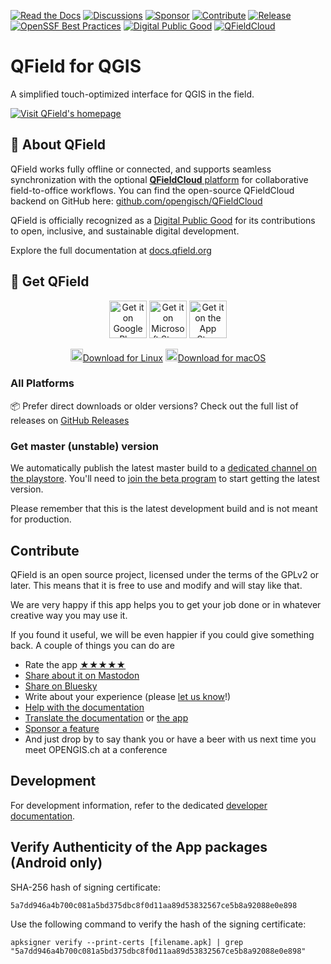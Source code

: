 [![Read the Docs](https://img.shields.io/badge/Read-the%20Docs-green.svg)](https://docs.qfield.org/)
[![Discussions](https://img.shields.io/github/discussions/opengisch/qfield?label=Discussions)](https://github.com/opengisch/QField/discussions)
[![Sponsor](https://img.shields.io/static/v1?label=Support&message=%E2%9D%A4)](https://github.com/sponsors/opengisch)
[![Contribute](https://img.shields.io/static/v1?label=Contribute&message=💪)](#contribute)
[![Release](https://img.shields.io/github/release/opengisch/QField.svg?label=Release)](https://github.com/opengisch/QField/releases)
[![OpenSSF Best Practices](https://www.bestpractices.dev/projects/8392/badge)](https://www.bestpractices.dev/projects/8392)
[![Digital Public Good](https://img.shields.io/badge/Digital%20Public%20Good-verified-brightgreen)](https://www.digitalpublicgoods.net/r/qfield)
[![QFieldCloud](https://img.shields.io/badge/QFieldCloud-GitHub-blue)](https://github.com/opengisch/QFieldCloud)

# QField for QGIS

A simplified touch-optimized interface for QGIS in the field.

[![Visit QField's homepage](https://github.com/user-attachments/assets/88771ae0-3701-4cf4-8d8c-cd295c0831b1)](https://qfield.org)

## 🧭 About QField

QField works fully offline or connected, and supports seamless synchronization with the optional [**QFieldCloud** platform](https://qfield.cloud) for collaborative field-to-office workflows.
You can find the open-source QFieldCloud backend on GitHub here: [github.com/opengisch/QFieldCloud](https://github.com/opengisch/QFieldCloud)

QField is officially recognized as a [Digital Public Good](https://digitalpublicgoods.net/r/qfield) for its contributions to open, inclusive, and sustainable digital development.

Explore the full documentation at [docs.qfield.org](https://docs.qfield.org/)

## 📲 Get QField
<p align="center">
  <a href="https://play.google.com/store/apps/details?id=ch.opengis.qfield"><img src="https://qfield.org/images/play_store.png" alt="Get it on Google Play" height="60"/></a>
  <a href="https://apps.microsoft.com/detail/xp99h3bcx4bw7f"><img src="https://qfield.org/images/download_windows.png" alt="Get it on Microsoft Store" height="60"/></a>
  <a href="https://apps.apple.com/app/qfield-for-qgis/id1531726814"><img src="https://qfield.org/images/app_store.png" alt="Get it on the App Store" height="60"/></a>
</p>
<p align="center">
  <a href="https://qfield.org/get_latest?platform=linux"><img src="https://cdn.jsdelivr.net/gh/devicons/devicon/icons/linux/linux-original.svg" alt="Linux" width="20"/>Download for Linux</a>
  <a href="https://qfield.org/get_latest?platform=macos"><img src="https://cdn.jsdelivr.net/gh/devicons/devicon/icons/apple/apple-original.svg" alt="macOS" width="20"/>Download for macOS</a>
</p>

### All Platforms
📦 Prefer direct downloads or older versions?  Check out the full list of releases on [GitHub Releases](https://github.com/opengisch/QField/releases)

### Get master (unstable) version

We automatically publish the latest master build to a [dedicated channel on the playstore](https://play.google.com/store/apps/details?id=ch.opengis.qfield_dev). You'll need to [join the beta program](https://play.google.com/apps/testing/ch.opengis.qfield_dev) to start getting the latest version.

Please remember that this is the latest development build and is not meant for production.

## Contribute

QField is an open source project, licensed under the terms of the GPLv2 or later. This means that it is free to use and modify and will stay like that.

We are very happy if this app helps you to get your job done or in whatever creative way you may use it.

If you found it useful, we will be even happier if you could give something back. A couple of things you can do are

 * Rate the app [★★★★★](https://play.google.com/store/apps/details?id=ch.opengis.qfield&hl=en#details-reviews)
 * [Share about it on Mastodon](https://mastodon.social/share?text=Looking%20for%20a%20good%20tool%20for%20field%20work%20in%20GIS?%20Check%20out%20%23QField!)
 * [Share on Bluesky](https://bsky.app/profile/qfield.bsky.social/share?text=Looking%20for%20a%20good%20tool%20for%20field%20work%20in%20GIS?%20Check%20out%20%23QField!)
 * Write about your experience (please [let us know](mailto:sales@qfield.cloud)!)
 * [Help with the documentation](https://github.com/opengisch/QField-docs#documentation-process)
 * [Translate the documentation](https://github.com/opengisch/QField-docs#translation-process) or [the app](https://www.transifex.com/opengisch/qfield-for-qgis/)
 * [Sponsor a feature](https://docs.qfield.org/get-started/sponsor/)
 * And just drop by to say thank you or have a beer with us next time you meet OPENGIS.ch at a conference


## Development

For development information, refer to the dedicated [developer documentation](doc/dev.md).

## Verify Authenticity of the App packages (Android only)

SHA-256 hash of signing certificate:

```5a7dd946a4b700c081a5bd375dbc8f0d11aa89d53832567ce5b8a92088e0e898```

Use the following command to verify the hash of the signing certificate:

```apksigner verify --print-certs [filename.apk] | grep "5a7dd946a4b700c081a5bd375dbc8f0d11aa89d53832567ce5b8a92088e0e898"```
